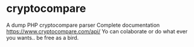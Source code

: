 # cryptocompare
A dump PHP cryptocompare parser
Complete documentation https://www.cryptocompare.com/api/
Yo can colaborate or do what ever you wants.. be free as a bird.
